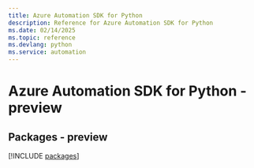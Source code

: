 ```yaml
---
title: Azure Automation SDK for Python
description: Reference for Azure Automation SDK for Python
ms.date: 02/14/2025
ms.topic: reference
ms.devlang: python
ms.service: automation
---
```

# Azure Automation SDK for Python - preview
## Packages - preview
[!INCLUDE [packages](automation-index.md)]